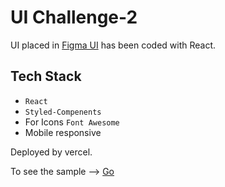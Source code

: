 # UI Challenge-2

UI placed in [Figma UI](https://www.figma.com/file/nJMqfSZI2HZGjWHWV4jCnG/UNX-Slick-App?node-id=0%3A1) has been coded with React.
 
## Tech Stack
 - `React`
 - `Styled-Compenents`
 -  For Icons `Font Awesome`
 -  Mobile responsive
 
 Deployed by vercel.
 
 To see the sample --> [Go](https://idesignyoubuild2.vercel.app/)
